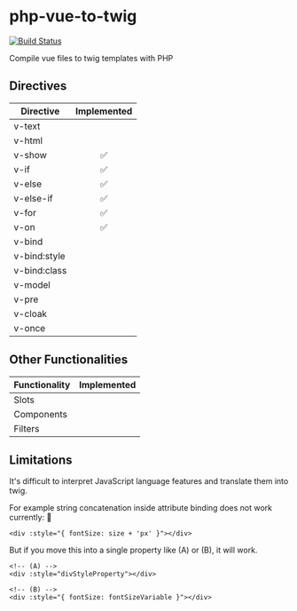 # php-vue-to-twig

[![Build Status](https://travis-ci.org/Paneon/php-vue-to-twig.svg?branch=master)](https://travis-ci.org/Paneon/php-vue-to-twig)

Compile vue files to twig templates with PHP

## Directives

|Directive|Implemented|
|---------|:---------:|
|v-text||
|v-html||
|v-show|:white_check_mark:|
|v-if|:white_check_mark:|
|v-else|:white_check_mark:|
|v-else-if|:white_check_mark:|
|v-for|:white_check_mark:|
|v-on|:white_check_mark:|
|v-bind||
|v-bind:style||
|v-bind:class||
|v-model||
|v-pre||
|v-cloak||
|v-once||


## Other Functionalities

|Functionality|Implemented|
|:------------|:---------:|
|Slots||
|Components||
|Filters||


## Limitations

It's difficult to interpret JavaScript language features and translate them into twig.

For example string concatenation inside attribute binding does not work currently: :no_entry_sign:

```vue
<div :style="{ fontSize: size + 'px' }"></div> 
```

But if you move this into a single property like (A) or (B), it will work.

```vue
<!-- (A) -->
<div :style="divStyleProperty"></div> 

<!-- (B) -->
<div :style="{ fontSize: fontSizeVariable }"></div> 
```
